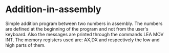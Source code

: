 # Addition-in-assembly
Simple addition program between two numbers in assembly. 
The numbers are defined at the beginning of the program and not from the user's keyboard.
Also the messages are printed through the commands LEA MOV INT.
The memory registers used are: AX,DX and respectively the low and high parts of them.


